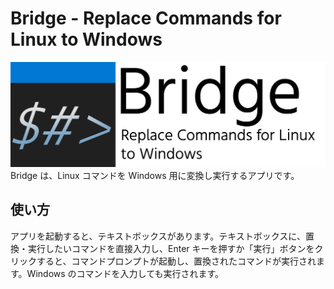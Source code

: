 # Bridge - Replace Commands for Linux to Windows
![Bridge - Replace Commands for Linux to Windows](BridgeWithText.png)
Bridge は、Linux コマンドを Windows 用に変換し実行するアプリです。

## 使い方
アプリを起動すると、テキストボックスがあります。テキストボックスに、置換・実行したいコマンドを直接入力し、Enter キーを押すか「実行」ボタンをクリックすると、コマンドプロンプトが起動し、置換されたコマンドが実行されます。Windows のコマンドを入力しても実行されます。